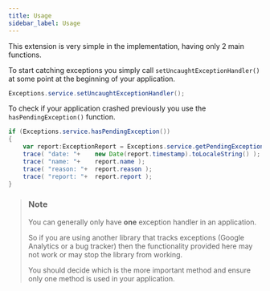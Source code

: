 ```yaml
---
title: Usage
sidebar_label: Usage
---
```


This extension is very simple in the implementation, having only 2 main functions.

To start catching exceptions you simply call `setUncaughtExceptionHandler()` at 
some point at the beginning of your application.

```actionscript
Exceptions.service.setUncaughtExceptionHandler();
```


To check if your application crashed previously you use the `hasPendingException()` function.

```actionscript
if (Exceptions.service.hasPendingException())
{
	var report:ExceptionReport = Exceptions.service.getPendingException();
	trace( "date: "+    new Date(report.timestamp).toLocaleString() );
	trace( "name: "+    report.name );
	trace( "reason: "+  report.reason );
	trace( "report: "+  report.report );
}
```

>
> ### Note
>
> You can generally only have **one** exception handler in an application.
> 
> So if you are using another library that tracks exceptions (Google Analytics or a bug tracker)
> then the functionality provided here may not work or may stop the library from working.
>
> You should decide which is the more important method and ensure only one method is used 
> in your application. 
>

